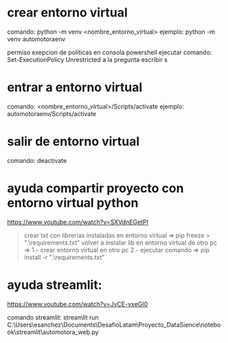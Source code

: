 # crear entorno virtual
comando: python -m venv <nombre_entorno_virtual>
ejemplo: python -m venv automotoraenv

permiso exepcion de politicas en consola powershell
ejecutar comando: Set-ExecutionPolicy Unrestricted
a la pregunta escribir s

# entrar a entorno virtual
comando: <nombre_entorno_virtual>/Scripts/activate
ejemplo: automotoraenv/Scripts/activate
# salir de entorno virtual
comando: deactivate


# ayuda compartir proyecto con entorno virtual python
https://www.youtube.com/watch?v=SXVdnEGetPI

> crear txt con librerias instaladas en entorno virtual => pip freeze > ".\requirements.txt"
> volver a instalar lib en entorno virtual de otro pc => 1.- crear entorno virtual en otro pc
                                                         2.- ejecutar comando => pip install -r ".\requirements.txt" 

# ayuda streamlit:
https://www.youtube.com/watch?v=JyCE-yxeGl0

comando streamlit:
streamlit run C:\Users\esanchez\Documents\DesafioLatam\Proyecto_DataSience\notebook\streamlit\automotora_web.py

